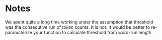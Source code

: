 # Notes

We spent quite a long time working under the assumption that threshold was the consecutive run of _token_ counts. It is not. It would be better to re-paramaterize your function to calculate threshold from word-run length.